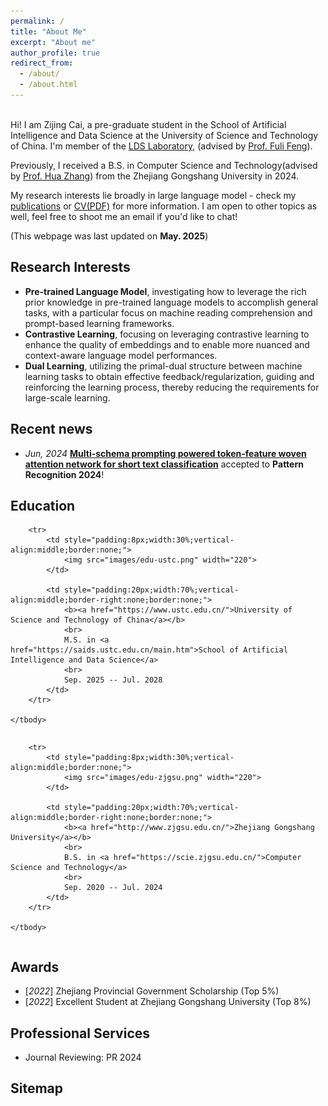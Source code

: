 ```yaml
---
permalink: /
title: "About Me"
excerpt: "About me"
author_profile: true
redirect_from: 
  - /about/
  - /about.html
---
```


<!-- ## About me -->
<br>Hi! I am Zijing Cai, a pre-graduate student in the School of Artificial Intelligence and Data Science at the University of Science and Technology of China. I'm member of the [LDS Laboratory](https://data-science.ustc.edu.cn/_upload/tpl/15/04/5380/template5380/main.htm), (advised by [Prof. Fuli Feng](http://staff.ustc.edu.cn/~fengfl/)).

Previously, I received a B.S. in Computer Science and Technology(advised by [Prof. Hua Zhang](https://mypage.zjgsu.edu.cn/scie/zh2/main.htm)) from the Zhejiang Gongshang University in 2024.

My research interests lie broadly in large language model - check my [publications](https://aaronzijingcai.github.io//publications/) or [CV(PDF)](https://aaronzijingcai.github.io//cv/) for more information. I am open to other topics as well, feel free to shoot me an email if you'd like to chat! 

(This webpage was last updated on **May. 2025**)

## Research Interests
* **Pre-trained Language Model**, investigating how to leverage the rich prior knowledge in pre-trained language models to accomplish general tasks, with a particular focus on machine reading comprehension and prompt-based learning frameworks.
* **Contrastive Learning**, focusing on leveraging contrastive learning to enhance the quality of embeddings and to enable more nuanced and context-aware language model performances.
* **Dual Learning**, utilizing the primal-dual structure between machine learning tasks to obtain effective feedback/regularization, guiding and reinforcing the learning process, thereby reducing the requirements for large-scale learning.

## Recent news

* *Jun, 2024* [**Multi-schema prompting powered token-feature woven attention network for short text classification**](https://www.sciencedirect.com/science/article/pii/S0031320324005338) accepted to **Pattern Recognition 2024**!


## Education

<table style="width:100%;border:0px;border-spacing:0px;border-collapse:separate;margin-right:0;margin-left:0;font-size:0.95em;">
    <tbody>

        <tr>
            <td style="padding:8px;width:30%;vertical-align:middle;border:none;"> 
                <img src="images/edu-ustc.png" width="220">
            </td>
            
            <td style="padding:20px;width:70%;vertical-align:middle;border-right:none;border:none;">
                <b><a href="https://www.ustc.edu.cn/">University of Science and Technology of China</a></b>
                <br>
                M.S. in <a href="https://saids.ustc.edu.cn/main.htm">School of Artificial Intelligence and Data Science</a>
                <br>
                Sep. 2025 -- Jul. 2028
            </td>            
        </tr>
        
    </tbody>
</table>

<table style="width:100%;border:0px;border-spacing:0px;border-collapse:separate;margin-right:0;margin-left:0;font-size:0.95em;">
    <tbody>

        <tr>
            <td style="padding:8px;width:30%;vertical-align:middle;border:none;"> 
                <img src="images/edu-zjgsu.png" width="220">
            </td>
            
            <td style="padding:20px;width:70%;vertical-align:middle;border-right:none;border:none;">
                <b><a href="http://www.zjgsu.edu.cn/">Zhejiang Gongshang University</a></b>
                <br>
                B.S. in <a href="https://scie.zjgsu.edu.cn/">Computer Science and Technology</a>
                <br>
                Sep. 2020 -- Jul. 2024
            </td>            
        </tr>
        
    </tbody>
</table>

## Awards
* [_2022_] Zhejiang Provincial Government Scholarship (Top 5%)
* [_2022_] Excellent Student at Zhejiang Gongshang University (Top 8%)

## Professional Services
* Journal Reviewing: PR 2024

## Sitemap
<script type='text/javascript' id='mapmyvisitors' src='https://mapmyvisitors.com/map.js?cl=ffffff&w=406&t=n&d=agXuytwaVAdo2VIdVoUuUqQzAzcCxT1HfNom5U8dslQ&co=c7e2e4&ct=ffffff&cmo=488b87&cmn=bd514a'></script>
